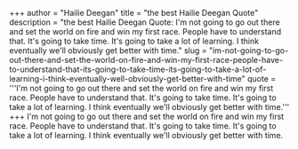 +++
author = "Hailie Deegan"
title = "the best Hailie Deegan Quote"
description = "the best Hailie Deegan Quote: I'm not going to go out there and set the world on fire and win my first race. People have to understand that. It's going to take time. It's going to take a lot of learning. I think eventually we'll obviously get better with time."
slug = "im-not-going-to-go-out-there-and-set-the-world-on-fire-and-win-my-first-race-people-have-to-understand-that-its-going-to-take-time-its-going-to-take-a-lot-of-learning-i-think-eventually-well-obviously-get-better-with-time"
quote = '''I'm not going to go out there and set the world on fire and win my first race. People have to understand that. It's going to take time. It's going to take a lot of learning. I think eventually we'll obviously get better with time.'''
+++
I'm not going to go out there and set the world on fire and win my first race. People have to understand that. It's going to take time. It's going to take a lot of learning. I think eventually we'll obviously get better with time.
